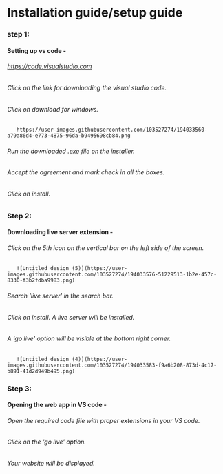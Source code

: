 # Installation guide/setup guide

### step 1: 
#### Setting up vs code - 
###### https://code.visualstudio.com
###### Click on the link for downloading the visual studio code.
###### Click on download for windows. 
       https://user-images.githubusercontent.com/103527274/194033560-a79a86d4-e773-4875-96da-b9495698cb84.png
###### Run the downloaded .exe file on the installer.
###### Accept the agreement and mark check in all the boxes.
###### Click on install.

### Step 2: 
#### Downloading live server extension -
###### Click on the 5th icon on the vertical bar on the left side of the screen.
       ![Untitled design (5)](https://user-images.githubusercontent.com/103527274/194033576-51229513-1b2e-457c-8330-f3b2fdba9983.png)
###### Search 'live server' in the search bar.
###### Click on install. A live server will be installed.
###### A 'go live' option will be visible at the bottom right corner.
       ![Untitled design (4)](https://user-images.githubusercontent.com/103527274/194033583-f9a6b208-873d-4c17-b891-41d2d949b495.png)
        
### Step 3: 
#### Opening the web app in VS code -
###### Open the required code file with proper extensions in your VS code.
###### Click on the 'go live' option.
###### Your website will be displayed.

        
        
        
